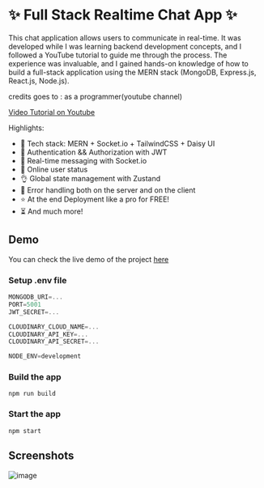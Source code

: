# ✨ Full Stack Realtime Chat App ✨


This chat application allows users to communicate in real-time. It was developed while I was learning backend development concepts, and I followed a YouTube tutorial to guide me through the process. The experience was invaluable, and I gained hands-on knowledge of how to build a full-stack application using the MERN stack (MongoDB, Express.js, React.js, Node.js).

credits goes to : as a programmer(youtube channel)

[Video Tutorial on Youtube](https://youtu.be/ntKkVrQqBYY)

Highlights:

- 🌟 Tech stack: MERN + Socket.io + TailwindCSS + Daisy UI
- 🎃 Authentication && Authorization with JWT
- 👾 Real-time messaging with Socket.io
- 🚀 Online user status
- 👌 Global state management with Zustand
- 🐞 Error handling both on the server and on the client
- ⭐ At the end Deployment like a pro for FREE!
- ⏳ And much more!


## Demo

You can check the live demo of the project [here](https://chat-app-mern-1-85en.onrender.com/login)


### Setup .env file

```js
MONGODB_URI=...
PORT=5001
JWT_SECRET=...

CLOUDINARY_CLOUD_NAME=...
CLOUDINARY_API_KEY=...
CLOUDINARY_API_SECRET=...

NODE_ENV=development
```

### Build the app

```shell
npm run build
```


### Start the app

```shell
npm start
```


## Screenshots

![image](https://github.com/user-attachments/assets/9b1ffed8-6b6e-4413-8675-91e62977995f)
